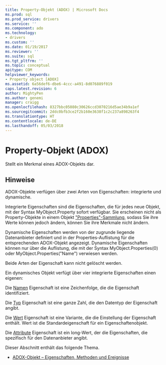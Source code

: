 ```yaml
---
title: Property-Objekt (ADOX) | Microsoft Docs
ms.prod: sql
ms.prod_service: drivers
ms.service: ''
ms.component: ado
ms.technology:
- drivers
ms.custom: ''
ms.date: 01/19/2017
ms.reviewer: ''
ms.suite: sql
ms.tgt_pltfrm: ''
ms.topic: conceptual
apitype: COM
helpviewer_keywords:
- Property object [ADOX]
ms.assetid: 6a56def6-dbe6-4ccc-a491-8d076889f019
caps.latest.revision: 6
author: MightyPen
ms.author: genemi
manager: craigg
ms.openlocfilehash: 8327bbc05080c30626ccd3070216d5ae34b9a1ef
ms.sourcegitcommit: 2ddc0bfb3ce2f2b160e3638f1c2c237a898263f4
ms.translationtype: HT
ms.contentlocale: de-DE
ms.lasthandoff: 05/03/2018
---
```

# <a name="property-object-adox"></a>Property-Objekt (ADOX)
Stellt ein Merkmal eines ADOX-Objekts dar.  
  
## <a name="remarks"></a>Hinweise  
 ADOX-Objekte verfügen über zwei Arten von Eigenschaften: integrierte und dynamische.  
  
 Integrierte Eigenschaften sind die Eigenschaften, die für jedes neue Objekt, mit der Syntax MyObject.Property sofort verfügbar. Sie erscheinen nicht als Property-Objekte in einem Objekt ["Properties"-Sammlung](../../../ado/reference/ado-api/properties-collection-ado.md), sodass Sie ihre Werte können jedoch ändern, können Sie ihre Merkmale nicht ändern.  
  
 Dynamische Eigenschaften werden von der zugrunde liegende Datenanbieter definiert und in der Properties-Auflistung für die entsprechenden ADOX-Objekt angezeigt.  Dynamische Eigenschaften können nur über die Auflistung, die mit der Syntax MyObject.Properties(0) oder MyObject.Properties("Name") verwiesen werden.  
  
 Beide Arten der Eigenschaft kann nicht gelöscht werden.  
  
 Ein dynamisches Objekt verfügt über vier integrierte Eigenschaften einen eigenen:  
  
 Die [Namen](../../../ado/reference/ado-api/name-property-ado.md) Eigenschaft ist eine Zeichenfolge, die die Eigenschaft identifiziert.  
  
 Die [Typ](../../../ado/reference/ado-api/type-property-ado.md) Eigenschaft ist eine ganze Zahl, die den Datentyp der Eigenschaft angibt.  
  
 Die [Wert](../../../ado/reference/ado-api/value-property-ado.md) Eigenschaft ist eine Variante, die die Einstellung der Eigenschaft enthält. Wert ist die Standardeigenschaft für ein Eigenschaftenobjekt.  
  
 Die [Attribute](../../../ado/reference/ado-api/attributes-property-ado.md) Eigenschaft ist ein long-Wert, der die Eigenschaften, die spezifisch für den Datenanbieter angibt.  
  
 Dieser Abschnitt enthält das folgende Thema.  
  
-   [ADOX-Objekt – Eigenschaften, Methoden und Ereignisse](../../../ado/reference/adox-api/adox-property-object-properties-methods-and-events.md)

